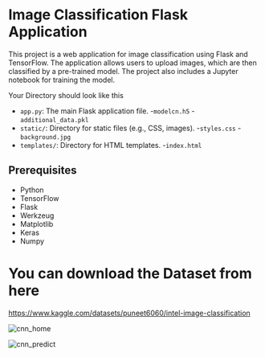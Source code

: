 # Image Classification Flask Application

This project is a web application for image classification using Flask and TensorFlow. The application allows users to upload images, 
which are then classified by a pre-trained model. The project also includes a Jupyter notebook for training the model.

Your Directory should look like this
- `app.py`: The main Flask application file.
-`modelcn.h5`
-`additional_data.pkl`
- `static/`: Directory for static files (e.g., CSS, images).
  -`styles.css`
  -`background.jpg`
- `templates/`: Directory for HTML templates.
  -`index.html`

## Prerequisites

- Python 
- TensorFlow
- Flask
- Werkzeug
- Matplotlib
- Keras
- Numpy


# You can download the Dataset from here
https://www.kaggle.com/datasets/puneet6060/intel-image-classification


![cnn_home](https://github.com/user-attachments/assets/2047ab54-d3d2-4dc3-8569-ccb14d9af29e)

![cnn_predict](https://github.com/user-attachments/assets/7a47b2df-ac2a-4cba-a614-93eabed96629)


